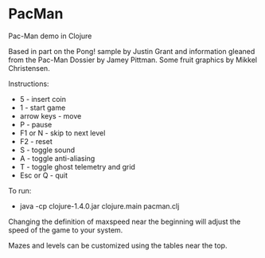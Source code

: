 PacMan
======

Pac-Man demo in Clojure

Based in part on the Pong! sample by Justin Grant
and information gleaned from the Pac-Man Dossier by Jamey Pittman.
Some fruit graphics by Mikkel Christensen.

Instructions:

* 5 - insert coin
* 1 - start game
* arrow keys - move
* P - pause
* F1 or N - skip to next level
* F2 - reset
* S - toggle sound
* A - toggle anti-aliasing
* T - toggle ghost telemetry and grid
* Esc or Q - quit

To run:
* java -cp clojure-1.4.0.jar clojure.main pacman.clj

Changing the definition of maxspeed near the beginning will adjust the speed of the game to your system.

Mazes and levels can be customized using the tables near the top.